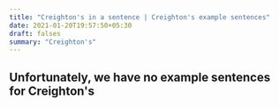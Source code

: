 ```yaml
---
title: "Creighton's in a sentence | Creighton's example sentences"
date: 2021-01-20T19:57:50+05:30
draft: falses
summary: "Creighton's"
---
```

## Unfortunately, we have no example sentences for Creighton's                 
